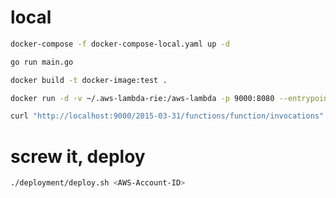 # local

```sh
docker-compose -f docker-compose-local.yaml up -d
```

```sh
go run main.go
```

```sh
docker build -t docker-image:test .
```

```sh
docker run -d -v ~/.aws-lambda-rie:/aws-lambda -p 9000:8080 --entrypoint /aws-lambda/aws-lambda-rie docker-image:test /main
```

```sh
curl "http://localhost:9000/2015-03-31/functions/function/invocations" --data-binary "@test-input.json"
```

# screw it, deploy

```sh
./deployment/deploy.sh <AWS-Account-ID>
```
